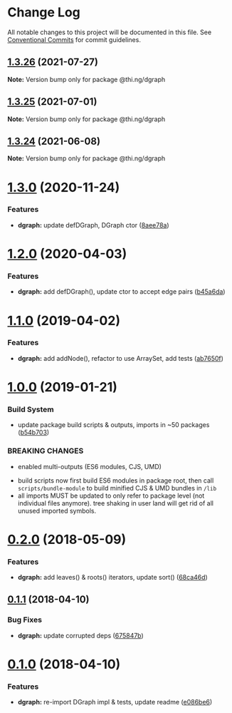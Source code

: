 # Change Log

All notable changes to this project will be documented in this file.
See [Conventional Commits](https://conventionalcommits.org) for commit guidelines.

## [1.3.26](https://github.com/thi-ng/umbrella/compare/@thi.ng/dgraph@1.3.25...@thi.ng/dgraph@1.3.26) (2021-07-27)

**Note:** Version bump only for package @thi.ng/dgraph





## [1.3.25](https://github.com/thi-ng/umbrella/compare/@thi.ng/dgraph@1.3.24...@thi.ng/dgraph@1.3.25) (2021-07-01)

**Note:** Version bump only for package @thi.ng/dgraph





## [1.3.24](https://github.com/thi-ng/umbrella/compare/@thi.ng/dgraph@1.3.23...@thi.ng/dgraph@1.3.24) (2021-06-08)

**Note:** Version bump only for package @thi.ng/dgraph





# [1.3.0](https://github.com/thi-ng/umbrella/compare/@thi.ng/dgraph@1.2.28...@thi.ng/dgraph@1.3.0) (2020-11-24)


### Features

* **dgraph:** update defDGraph, DGraph ctor ([8aee78a](https://github.com/thi-ng/umbrella/commit/8aee78ab370cc21b250ec1db07153a1ed7305b59))





# [1.2.0](https://github.com/thi-ng/umbrella/compare/@thi.ng/dgraph@1.1.25...@thi.ng/dgraph@1.2.0) (2020-04-03)


### Features

* **dgraph:** add defDGraph(), update ctor to accept edge pairs ([b45a6da](https://github.com/thi-ng/umbrella/commit/b45a6da939348bd49134d499259889332d0e950f))





# [1.1.0](https://github.com/thi-ng/umbrella/compare/@thi.ng/dgraph@1.0.13...@thi.ng/dgraph@1.1.0) (2019-04-02)

### Features

* **dgraph:** add addNode(), refactor to use ArraySet, add tests ([ab7650f](https://github.com/thi-ng/umbrella/commit/ab7650f))

# [1.0.0](https://github.com/thi-ng/umbrella/compare/@thi.ng/dgraph@0.2.35...@thi.ng/dgraph@1.0.0) (2019-01-21)

### Build System

* update package build scripts & outputs, imports in ~50 packages ([b54b703](https://github.com/thi-ng/umbrella/commit/b54b703))

### BREAKING CHANGES

* enabled multi-outputs (ES6 modules, CJS, UMD)

- build scripts now first build ES6 modules in package root, then call
  `scripts/bundle-module` to build minified CJS & UMD bundles in `/lib`
- all imports MUST be updated to only refer to package level
  (not individual files anymore). tree shaking in user land will get rid of
  all unused imported symbols.

<a name="0.2.0"></a>
# [0.2.0](https://github.com/thi-ng/umbrella/compare/@thi.ng/dgraph@0.1.10...@thi.ng/dgraph@0.2.0) (2018-05-09)

### Features

* **dgraph:** add leaves() & roots() iterators, update sort() ([68ca46d](https://github.com/thi-ng/umbrella/commit/68ca46d))

<a name="0.1.1"></a>
## [0.1.1](https://github.com/thi-ng/umbrella/compare/@thi.ng/dgraph@0.1.0...@thi.ng/dgraph@0.1.1) (2018-04-10)

### Bug Fixes

* **dgraph:** update corrupted deps ([675847b](https://github.com/thi-ng/umbrella/commit/675847b))

<a name="0.1.0"></a>
# [0.1.0](https://github.com/thi-ng/umbrella/compare/@thi.ng/dgraph@0.0.3...@thi.ng/dgraph@0.1.0) (2018-04-10)

### Features

* **dgraph:** re-import DGraph impl & tests, update readme ([e086be6](https://github.com/thi-ng/umbrella/commit/e086be6))

